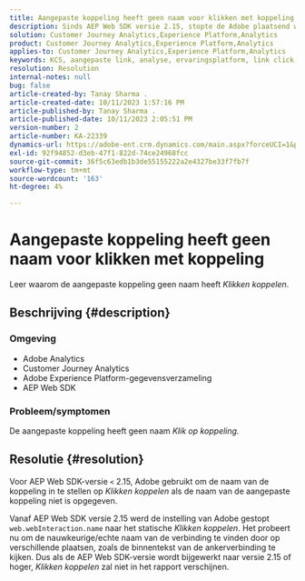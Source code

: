 ```yaml
---
title: Aangepaste koppeling heeft geen naam voor klikken met koppeling
description: Sinds AEP Web SDK versie 2.15, stopte de Adobe plaatsend web.webInteraction.name aan de statische Verbinding klikken.
solution: Customer Journey Analytics,Experience Platform,Analytics
product: Customer Journey Analytics,Experience Platform,Analytics
applies-to: Customer Journey Analytics,Experience Platform,Analytics
keywords: KCS, aangepaste link, analyse, ervaringsplatform, link click, web SDK, analyse van klantentereis
resolution: Resolution
internal-notes: null
bug: false
article-created-by: Tanay Sharma .
article-created-date: 10/11/2023 1:57:16 PM
article-published-by: Tanay Sharma .
article-published-date: 10/11/2023 2:05:51 PM
version-number: 2
article-number: KA-22339
dynamics-url: https://adobe-ent.crm.dynamics.com/main.aspx?forceUCI=1&pagetype=entityrecord&etn=knowledgearticle&id=64cd5812-3e68-ee11-9ae7-6045bd0063aa
exl-id: 92f94852-d3eb-47f1-822d-74ce24968fcc
source-git-commit: 36f5c63edb1b3de55155222a2e4327be33f7fb7f
workflow-type: tm+mt
source-wordcount: '163'
ht-degree: 4%

---
```


# Aangepaste koppeling heeft geen naam voor klikken met koppeling


Leer waarom de aangepaste koppeling geen naam heeft *Klikken koppelen*.

## Beschrijving {#description}


### <b>Omgeving</b>

- Adobe Analytics
- Customer Journey Analytics
- Adobe Experience Platform-gegevensverzameling
- AEP Web SDK


### <b>Probleem/symptomen</b>

De aangepaste koppeling heeft geen naam *Klik op koppeling.*


## Resolutie {#resolution}


Voor AEP Web SDK-versie `<` 2.15, Adobe gebruikt om de naam van de koppeling in te stellen op *Klikken koppelen* als de naam van de aangepaste koppeling niet is opgegeven.

Vanaf AEP Web SDK versie 2.15 werd de instelling van Adobe gestopt `web.webInteraction.name` naar het statische *Klikken koppelen*. Het probeert nu om de nauwkeurige/echte naam van de verbinding te vinden door op verschillende plaatsen, zoals de binnentekst van de ankerverbinding te kijken. Dus als de AEP Web SDK-versie wordt bijgewerkt naar versie 2.15 of hoger, *Klikken koppelen* zal niet in het rapport verschijnen.
